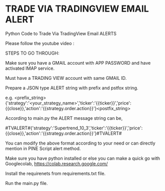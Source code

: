 # TRADE VIA TRADINGVIEW EMAIL ALERT
Python Code to Trade Via TradingView Email ALERTS

Please follow the youtube video : 

STEPS TO GO THROUGH:

Make sure you have a GMAIL account with APP PASSWORD and have activated IMAP service. 

Must have a TRADING VIEW account with same GMAIL ID.

Prepare a JSON type ALERT string with prefix and pstfox string.

e.g. <prefix_string>{'strategy':'<your_strategy_name>','ticker':'{{ticker}}','price':{{close}},'action':'{{strategy.order.action}}'}<postfix_string>

According to main.py the ALERT message string can be,

#TVALERT#{'strategy':'Supertrend_10_3','ticker':'{{ticker}}','price':{{close}},'action':'{{strategy.order.action}}'}#TVALERT#

You can modify the above format according to your need or can directly mention in PINE Script alert method. 

Make sure you have python installed or else you can make a quick go with Googlecolab, https://colab.research.google.com/

Install the requirenets from requirements.txt file.

Run the main.py file. 
